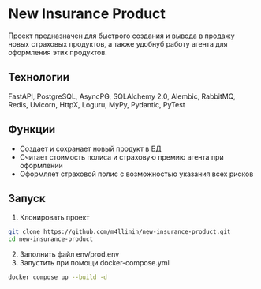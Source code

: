 # New Insurance Product  
Проект предназначен для быстрого создания и вывода в продажу новых страховых продуктов, а также удобнуб работу агента для оформления этих продуктов.

## Технологии  
FastAPI, PostgreSQL, AsyncPG, SQLAlchemy 2.0, Alembic, RabbitMQ, Redis, Uvicorn, HttpX, Loguru, MyPy, Pydantic, PyTest

## Функции  
- Создает и сохранает новый продукт в БД  
- Считает стоимость полиса и страховую премию агента при оформлении  
- Оформляет страховой полис с возможностью указания всех рисков  

## Запуск  
1. Клонировать проект  
```bash
git clone https://github.com/m4llinin/new-insurance-product.git
cd new-insurance-product  
```
2. Заполнить файл env/prod.env
3. Запустить при помощи docker-compose.yml
```bash
docker compose up --build -d
```

